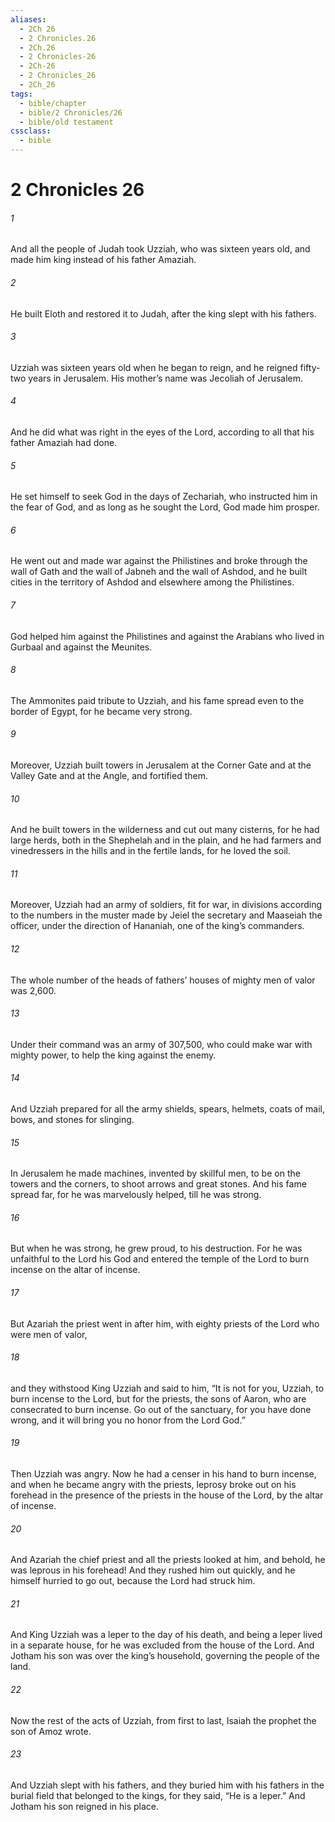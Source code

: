 ```yaml
---
aliases:
  - 2Ch 26
  - 2 Chronicles.26
  - 2Ch.26
  - 2 Chronicles-26
  - 2Ch-26
  - 2 Chronicles_26
  - 2Ch_26
tags:
  - bible/chapter
  - bible/2 Chronicles/26
  - bible/old testament
cssclass:
  - bible
---
```


# 2 Chronicles 26

###### 1
And all the people of Judah took Uzziah, who was sixteen years old, and made him king instead of his father Amaziah.
###### 2
He built Eloth and restored it to Judah, after the king slept with his fathers.
###### 3
Uzziah was sixteen years old when he began to reign, and he reigned fifty-two years in Jerusalem. His mother’s name was Jecoliah of Jerusalem.
###### 4
And he did what was right in the eyes of the Lord, according to all that his father Amaziah had done.
###### 5
He set himself to seek God in the days of Zechariah, who instructed him in the fear of God, and as long as he sought the Lord, God made him prosper.
###### 6
He went out and made war against the Philistines and broke through the wall of Gath and the wall of Jabneh and the wall of Ashdod, and he built cities in the territory of Ashdod and elsewhere among the Philistines.
###### 7
God helped him against the Philistines and against the Arabians who lived in Gurbaal and against the Meunites.
###### 8
The Ammonites paid tribute to Uzziah, and his fame spread even to the border of Egypt, for he became very strong.
###### 9
Moreover, Uzziah built towers in Jerusalem at the Corner Gate and at the Valley Gate and at the Angle, and fortified them.
###### 10
And he built towers in the wilderness and cut out many cisterns, for he had large herds, both in the Shephelah and in the plain, and he had farmers and vinedressers in the hills and in the fertile lands, for he loved the soil.
###### 11
Moreover, Uzziah had an army of soldiers, fit for war, in divisions according to the numbers in the muster made by Jeiel the secretary and Maaseiah the officer, under the direction of Hananiah, one of the king’s commanders.
###### 12
The whole number of the heads of fathers’ houses of mighty men of valor was 2,600.
###### 13
Under their command was an army of 307,500, who could make war with mighty power, to help the king against the enemy.
###### 14
And Uzziah prepared for all the army shields, spears, helmets, coats of mail, bows, and stones for slinging.
###### 15
In Jerusalem he made machines, invented by skillful men, to be on the towers and the corners, to shoot arrows and great stones. And his fame spread far, for he was marvelously helped, till he was strong.
###### 16
But when he was strong, he grew proud, to his destruction. For he was unfaithful to the Lord his God and entered the temple of the Lord to burn incense on the altar of incense.
###### 17
But Azariah the priest went in after him, with eighty priests of the Lord who were men of valor,
###### 18
and they withstood King Uzziah and said to him, “It is not for you, Uzziah, to burn incense to the Lord, but for the priests, the sons of Aaron, who are consecrated to burn incense. Go out of the sanctuary, for you have done wrong, and it will bring you no honor from the Lord God.”
###### 19
Then Uzziah was angry. Now he had a censer in his hand to burn incense, and when he became angry with the priests, leprosy broke out on his forehead in the presence of the priests in the house of the Lord, by the altar of incense.
###### 20
And Azariah the chief priest and all the priests looked at him, and behold, he was leprous in his forehead! And they rushed him out quickly, and he himself hurried to go out, because the Lord had struck him.
###### 21
And King Uzziah was a leper to the day of his death, and being a leper lived in a separate house, for he was excluded from the house of the Lord. And Jotham his son was over the king’s household, governing the people of the land.
###### 22
Now the rest of the acts of Uzziah, from first to last, Isaiah the prophet the son of Amoz wrote.
###### 23
And Uzziah slept with his fathers, and they buried him with his fathers in the burial field that belonged to the kings, for they said, “He is a leper.” And Jotham his son reigned in his place.



